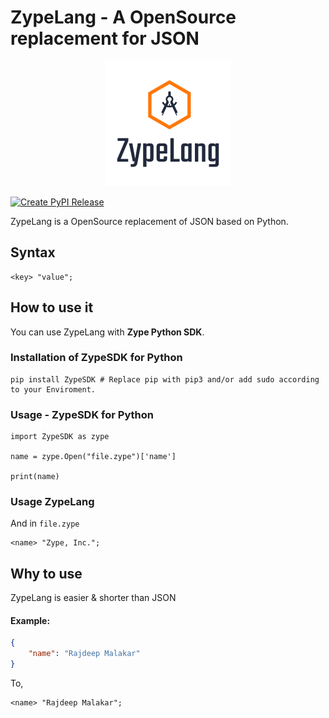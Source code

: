 # ZypeLang - A OpenSource replacement for JSON

<p align='center'>
    <img height=200 width=200 src='https://raw.githubusercontent.com/Zype-Z/ZypeLang/main/favicon.png'>
</p>

[![Create PyPI Release](https://github.com/Zype-Z/ZypeLang/actions/workflows/ci.yaml/badge.svg)](https://github.com/Zype-Z/ZypeLang/actions/workflows/ci.yaml)

ZypeLang is a OpenSource replacement of JSON based on Python.

## Syntax

```
<key> "value";
```

## How to use it

You can use ZypeLang with **Zype Python SDK**.

### Installation of ZypeSDK for Python

```shell
pip install ZypeSDK # Replace pip with pip3 and/or add sudo according to your Enviroment.
```

### Usage - ZypeSDK for Python

```python3
import ZypeSDK as zype

name = zype.Open("file.zype")['name']

print(name)
```

### Usage ZypeLang
And in `file.zype`

```
<name> "Zype, Inc.";
```

## Why to use

ZypeLang is easier & shorter than JSON

#### Example:

```json
{
    "name": "Rajdeep Malakar"
}
```

To,

```
<name> "Rajdeep Malakar";
```

